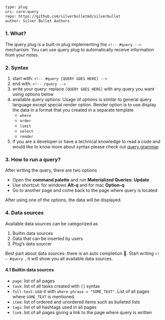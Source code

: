```meta
type: plug
uri: core:query
repo: https://github.com/silverbulletmd/silverbullet
author: Silver Bullet Authors
```

### 1. What?
The query plug is a built-in plug implementing the `<!-- #query -->` mechanism. You can use query plug to automatically receive information from your notes.

### 2. Syntax
1. start with: `<!-- #query [QUERY GOES HERE] -->`
2. end with: `<!-- /query -->`
3. write your query: replace `[QUERY GOES HERE]` with any query you want using options below
4. available query options: Usage of options is similar to general query language except special render option. Render option is to use display the data in a format that you created in a separate template
   * `where`
   * `order`
   * `limit`
   * `select`
   * `render`
5. If you are a developer or have a technical knowledge to read a code and would like to know more about syntax please check out [query grammar](https://github.com/silverbulletmd/silverbullet/blob/main/packages/plugs/query/query.grammar)

### 3. How to run a query?
After writing the query, there are two options
* Open the **command palette** and run **Materialized Queries: Update**
* Use shortcut: for windows **Alt-q** and for mac **Option-q**
* Go to another page and come back to the page where query is located

After using one of the options, the data will be displayed.

### 4. Data sources
Available data sources can be categorized as
1. Builtin data sources
2. Data that can be inserted by users
3. Plug’s data sourcer

Best part about data sources: there is an auto completion 🎉. Start writing `<!— #query `, it will show you all available data sources.  

#### 4.1 Builtin data sources
* `page`: list of all pages
* `task`: list of all tasks created with `[]` syntax
* `full-text`: use it with `where phrase = "SOME_TEXT"`. List of all pages where `SOME_TEXT` is mentioned
* `item`: list of ordered and unordered items such as bulleted lists
* `tags`: list of all hashtags used in all pages
* `link`: list of all pages giving a link to the page where query is written

<!-- #query  -->

<!-- /query -->
 

